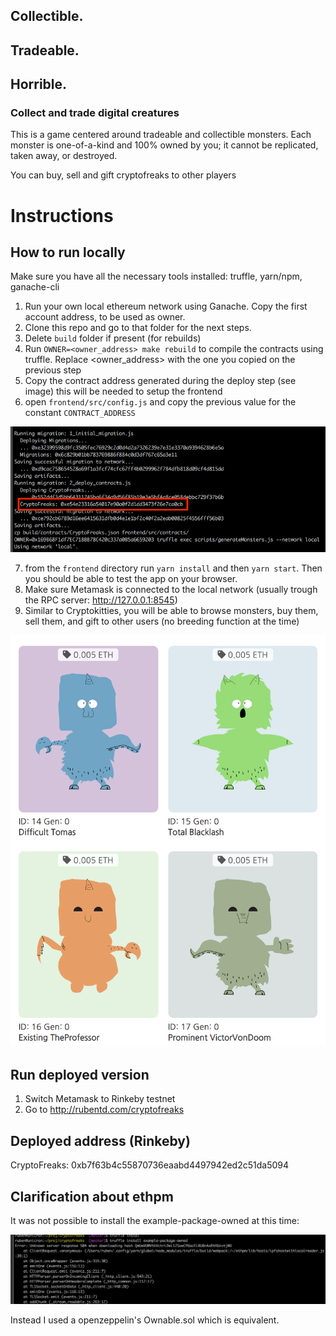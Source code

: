 ## Collectible.
## Tradeable.
## Horrible.

### Collect and trade digital creatures

This is a game centered around tradeable and collectible monsters. 
Each monster is one-of-a-kind and 100% owned by you; it cannot be replicated, taken away, or destroyed.

You can buy, sell and gift cryptofreaks to other players

# Instructions

## How to run locally 

Make sure you have all the necessary tools installed: truffle, yarn/npm, ganache-cli 

1. Run your own local ethereum network using Ganache. Copy the first account address, to be used as owner. 
2. Clone this repo and go to that folder for the next steps.
3. Delete `build` folder if present (for rebuilds)
4. Run `OWNER=<owner_address> make rebuild` to compile the contracts using truffle. Replace <owner_address> with the one you copied on the previous step
5. Copy the contract address generated during the deploy step (see image) this will be needed to setup the frontend
6. open `frontend/src/config.js` and copy the previous value for the constant `CONTRACT_ADDRESS`

![copy contract address](docs/contract_address.png)

7. from the `frontend` directory run `yarn install` and then `yarn start`. Then you should be able to test the app on your browser.
8. Make sure Metamask is connected to the local network (usually trough the RPC server: http://127.0.0.1:8545)
9. Similar to Cryptokitties, you will be able to browse monsters, buy them, sell them, and gift to other users (no breeding function at the time)  

![copy contract address](docs/preview.png)

## Run deployed version 

1. Switch Metamask to Rinkeby testnet
2. Go to http://rubentd.com/cryptofreaks

## Deployed address (Rinkeby)
CryptoFreaks: 0xb7f63b4c55870736eaabd4497942ed2c51da5094


## Clarification about ethpm

It was not possible to install the example-package-owned at this time:

![copy contract address](docs/ethpm_error.png)

Instead I used a openzeppelin's Ownable.sol which is equivalent.

